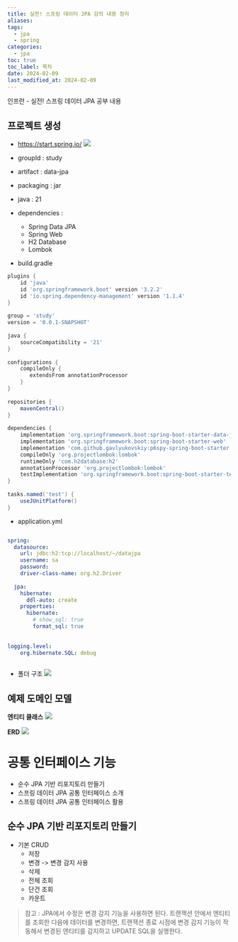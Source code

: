 ```yaml
---
title: 실전! 스프링 데이터 JPA 강의 내용 정리
aliases: 
tags:
  - jpa
  - spring
categories:
  - jpa
toc: true
toc_label: 목차
date: 2024-02-09
last_modified_at: 2024-02-09
---
```

인프런 - 실전! 스프링 데이터 JPA 공부 내용

## 프로젝트 생성
- https://start.spring.io/
![](https://i.imgur.com/mnZL4DR.png)

- groupId : study
- artifact : data-jpa
- packaging : jar
- java : 21
- dependencies : 
	- Spring Data JPA
	- Spring Web
	- H2 Database
	- Lombok


- build.gradle

```groovy
plugins {  
    id 'java'  
    id 'org.springframework.boot' version '3.2.2'  
    id 'io.spring.dependency-management' version '1.1.4'  
}  
  
group = 'study'  
version = '0.0.1-SNAPSHOT'  
  
java {  
    sourceCompatibility = '21'  
}  
  
configurations {  
    compileOnly {  
       extendsFrom annotationProcessor  
    }  
}  
  
repositories {  
    mavenCentral()  
}  
  
dependencies {  
    implementation 'org.springframework.boot:spring-boot-starter-data-jpa'  
    implementation 'org.springframework.boot:spring-boot-starter-web'  
    implementation 'com.github.gavlyukovskiy:p6spy-spring-boot-starter:1.9.0'  
    compileOnly 'org.projectlombok:lombok'  
    runtimeOnly 'com.h2database:h2'  
    annotationProcessor 'org.projectlombok:lombok'  
    testImplementation 'org.springframework.boot:spring-boot-starter-test'  
}  
  
tasks.named('test') {  
    useJUnitPlatform()  
}
```


- application.yml
```yml

spring:  
  datasource:  
    url: jdbc:h2:tcp://localhost/~/datajpa  
    username: sa  
    password:  
    driver-class-name: org.h2.Driver  
  
  jpa:  
    hibernate:  
      ddl-auto: create  
    properties:  
      hibernate:  
        # show_sql: true  
        format_sql: true  
  
  
logging.level:  
    org.hibernate.SQL: debug
    
```

- 폴더 구조
![](https://i.imgur.com/SQagb6C.png)


## 예제 도메인 모델

**엔티티 클래스**
![](https://i.imgur.com/QLtY4uj.png)

**ERD**
![](https://i.imgur.com/H9TyyMG.png)

# 공통 인터페이스 기능 

- 순수 JPA 기반 리포지토리 만들기
- 스프링 데이터 JPA 공통 인터페이스 소개
- 스프링 데이터 JPA 공통 인터페이스 활용
## 순수 JPA 기반 리포지토리 만들기

- 기본 CRUD
	- 저장
	- 변경 -> 변경 감지 사용
	- 삭제
	- 전체 조회
	- 단건 조회
	- 카운트

> 참고 : JPA에서 수정은 변경 감지 기능을 사용하면 된다.
> 트랜잭션 안에서 엔티티를 조회한 다음에 데이터를 변경하면, 
> 트랜잭션 종료 시점에 변경 감지 기능이 작동해서 변경된 엔티티를 감지하고
> UPDATE SQL을 실행한다.


